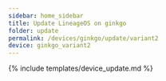 ```yaml
---
sidebar: home_sidebar
title: Update LineageOS on ginkgo
folder: update
permalink: /devices/ginkgo/update/variant2
device: ginkgo_variant2
---
```

{% include templates/device_update.md %}

